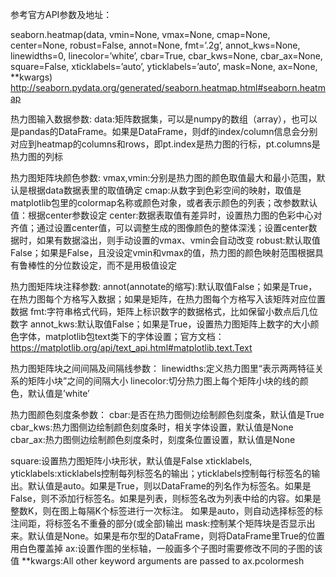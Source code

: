 参考官方API参数及地址：

seaborn.heatmap(data, vmin=None, vmax=None, cmap=None, center=None, robust=False, annot=None, fmt=’.2g’, annot_kws=None, linewidths=0, linecolor=’white’, cbar=True, cbar_kws=None, cbar_ax=None, square=False, xticklabels=’auto’, yticklabels=’auto’, mask=None, ax=None, **kwargs)
http://seaborn.pydata.org/generated/seaborn.heatmap.html#seaborn.heatmap

热力图输入数据参数: 
data:矩阵数据集，可以是numpy的数组（array），也可以是pandas的DataFrame。如果是DataFrame，则df的index/column信息会分别对应到heatmap的columns和rows，即pt.index是热力图的行标，pt.columns是热力图的列标

热力图矩阵块颜色参数: 
vmax,vmin:分别是热力图的颜色取值最大和最小范围，默认是根据data数据表里的取值确定 
cmap:从数字到色彩空间的映射，取值是matplotlib包里的colormap名称或颜色对象，或者表示颜色的列表；改参数默认值：根据center参数设定 
center:数据表取值有差异时，设置热力图的色彩中心对齐值；通过设置center值，可以调整生成的图像颜色的整体深浅；设置center数据时，如果有数据溢出，则手动设置的vmax、vmin会自动改变 
robust:默认取值False；如果是False，且没设定vmin和vmax的值，热力图的颜色映射范围根据具有鲁棒性的分位数设定，而不是用极值设定

热力图矩阵块注释参数: 
annot(annotate的缩写):默认取值False；如果是True，在热力图每个方格写入数据；如果是矩阵，在热力图每个方格写入该矩阵对应位置数据 
fmt:字符串格式代码，矩阵上标识数字的数据格式，比如保留小数点后几位数字 
annot_kws:默认取值False；如果是True，设置热力图矩阵上数字的大小颜色字体，matplotlib包text类下的字体设置；官方文档：https://matplotlib.org/api/text_api.html#matplotlib.text.Text

热力图矩阵块之间间隔及间隔线参数： 
linewidths:定义热力图里“表示两两特征关系的矩阵小块”之间的间隔大小 
linecolor:切分热力图上每个矩阵小块的线的颜色，默认值是’white’

热力图颜色刻度条参数： 
cbar:是否在热力图侧边绘制颜色刻度条，默认值是True 
cbar_kws:热力图侧边绘制颜色刻度条时，相关字体设置，默认值是None 
cbar_ax:热力图侧边绘制颜色刻度条时，刻度条位置设置，默认值是None

square:设置热力图矩阵小块形状，默认值是False 
xticklabels, yticklabels:xticklabels控制每列标签名的输出；yticklabels控制每行标签名的输出。默认值是auto。如果是True，则以DataFrame的列名作为标签名。如果是False，则不添加行标签名。如果是列表，则标签名改为列表中给的内容。如果是整数K，则在图上每隔K个标签进行一次标注。 如果是auto，则自动选择标签的标注间距，将标签名不重叠的部分(或全部)输出 
mask:控制某个矩阵块是否显示出来。默认值是None。如果是布尔型的DataFrame，则将DataFrame里True的位置用白色覆盖掉 
ax:设置作图的坐标轴，一般画多个子图时需要修改不同的子图的该值 
**kwargs:All other keyword arguments are passed to ax.pcolormesh
